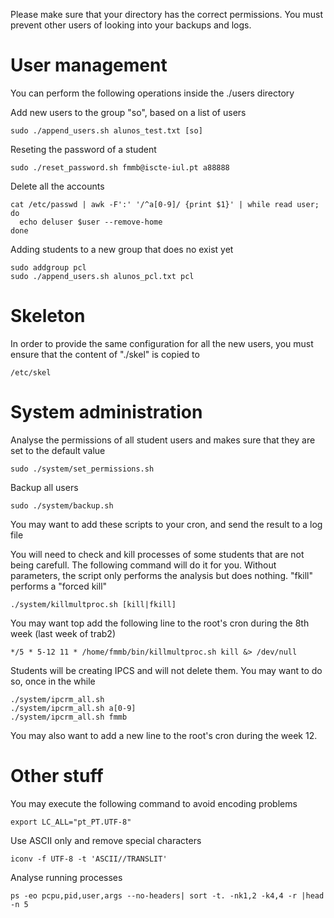 Please make sure that your directory has the correct permissions.
You must prevent other users of looking into your backups and logs.

# User management
You can perform the following operations inside the ./users directory   

Add new users to the group "so", based on a list of users    

    sudo ./append_users.sh alunos_test.txt [so]

Reseting the password of a student 

    sudo ./reset_password.sh fmmb@iscte-iul.pt a88888
   
Delete all the accounts 

    cat /etc/passwd | awk -F':' '/^a[0-9]/ {print $1}' | while read user; do
      echo deluser $user --remove-home
    done
   
Adding students to a new group that does no exist yet 

    sudo addgroup pcl
    sudo ./append_users.sh alunos_pcl.txt pcl
   

# Skeleton

In order to provide the same configuration for all the new users, you must ensure that the content of "./skel" is copied to

	/etc/skel


# System administration

Analyse the permissions of all student users and makes sure that they are set to the default value

	sudo ./system/set_permissions.sh

Backup all users
	
	sudo ./system/backup.sh

You may want to add these scripts to your cron, and send the result to a log file


You will need to check and kill processes of some students that are not being carefull. The following command will do it for you. Without parameters, the script only performs the analysis but does nothing. "fkill" performs a "forced kill"
	
	./system/killmultproc.sh [kill|fkill]

You may want top add the following line to the root's cron during the 8th week (last week of trab2)

	*/5 * 5-12 11 * /home/fmmb/bin/killmultproc.sh kill &> /dev/null

Students will be creating IPCS and will not delete them. You may want to do so, once in the while

	./system/ipcrm_all.sh
	./system/ipcrm_all.sh a[0-9]
	./system/ipcrm_all.sh fmmb

You may also want to add a new line to the root's cron during the week 12.

# Other stuff

You may execute the following command to avoid encoding problems

    export LC_ALL="pt_PT.UTF-8"

Use ASCII only and remove special characters 

    iconv -f UTF-8 -t 'ASCII//TRANSLIT'
   
Analyse running processes 

    ps -eo pcpu,pid,user,args --no-headers| sort -t. -nk1,2 -k4,4 -r |head -n 5


